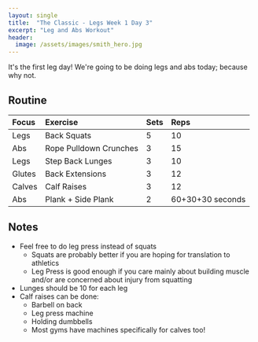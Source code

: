 ```yaml
---
layout: single
title:  "The Classic - Legs Week 1 Day 3"
excerpt: "Leg and Abs Workout"
header:
  image: /assets/images/smith_hero.jpg
---
```

It's the first leg day!
We're going to be doing legs and abs today; because why not.

## Routine

| Focus | Exercise | Sets | Reps |
|:-|:-|:-|:-|
|Legs|Back Squats|5|10|
|Abs|Rope Pulldown Crunches|3|15|
|Legs|Step Back Lunges|3|10|
|Glutes|Back Extensions|3|12|
|Calves|Calf Raises|3|12|
|Abs|Plank + Side Plank|2|60+30+30 seconds|

## Notes

- Feel free to do leg press instead of squats
  - Squats are probably better if you are hoping for translation to athletics
  - Leg Press is good enough if you care mainly about building muscle and/or are concerned about injury from squatting
- Lunges should be 10 for each leg
- Calf raises can be done:
  - Barbell on back
  - Leg press machine
  - Holding dumbbells
  - Most gyms have machines specifically for calves too!
